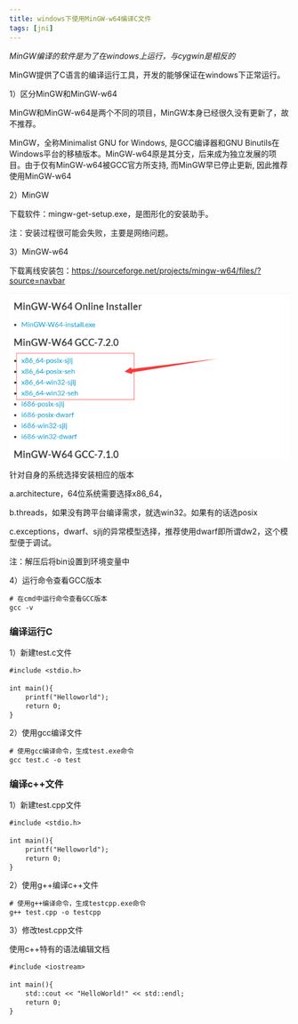 ```yaml
---
title: windows下使用MinGW-w64编译C文件
tags: [jni]
---
```


*MinGW编译的软件是为了在windows上运行，与cygwin是相反的*

MinGW提供了C语言的编译运行工具，开发的能够保证在windows下正常运行。

1）区分MinGW和MinGW-w64

MinGW和MinGW-w64是两个不同的项目，MinGW本身已经很久没有更新了，故不推荐。

MinGW，全称Minimalist GNU for Windows, 是GCC编译器和GNU Binutils在Windows平台的移植版本。MinGW-w64原是其分支，后来成为独立发展的项目。由于仅有MinGW-w64被GCC官方所支持, 而MinGW早已停止更新, 因此推荐使用MinGW-w64

2）MinGW

下载软件：mingw-get-setup.exe，是图形化的安装助手。

注：安装过程很可能会失败，主要是网络问题。

3）MinGW-w64

下载离线安装包：https://sourceforge.net/projects/mingw-w64/files/?source=navbar

![](/images/middleware/jni/mingw/download.png)

针对自身的系统选择安装相应的版本

a.architecture，64位系统需要选择x86_64，

b.threads，如果没有跨平台编译需求，就选win32。如果有的话选posix

c.exceptions，dwarf、sjlj的异常模型选择，推荐使用dwarf即所谓dw2，这个模型便于调试。

注：解压后将bin设置到环境变量中

4）运行命令查看GCC版本

```
# 在cmd中运行命令查看GCC版本
gcc -v
```

### 编译运行C

1）新建test.c文件

```
#include <stdio.h>

int main(){
    printf("Helloworld");
    return 0;
}
```

2）使用gcc编译文件

```
# 使用gcc编译命令，生成test.exe命令
gcc test.c -o test
```

### 编译c++文件

1）新建test.cpp文件

```
#include <stdio.h>

int main(){
    printf("Helloworld");
    return 0;
}
```

2）使用g++编译c++文件

```
# 使用g++编译命令，生成testcpp.exe命令
g++ test.cpp -o testcpp
```

3）修改test.cpp文件

使用c++特有的语法编辑文档

```
#include <iostream>

int main(){
    std::cout << "HelloWorld!" << std::endl;
    return 0;
}
```